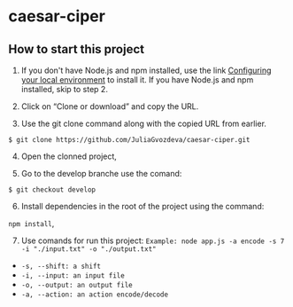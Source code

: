 # caesar-ciper

## How to start this project

1. If you don't have Node.js and npm installed, use the link [Configuring your local environment](https://docs.npmjs.com/getting-started/configuring-your-local-environment) to install it. If you have Node.js and npm installed, skip to step 2.

2. Click on “Clone or download” and copy the URL.

3. Use the git clone command along with the copied URL from earlier.

`$ git clone https://github.com/JuliaGvozdeva/caesar-ciper.git`

4. Open the clonned project,

5. Go to the develop branche use the comand:

`$ git checkout develop`

6. Install dependencies in the root of the project using the command:

`npm install`,

7. Use comands for run this project:
`Example: node app.js -a encode -s 7 -i "./input.txt" -o "./output.txt"`
 - `-s, --shift: a shift `
 - `-i, --input: an input file`
 -  `-o, --output: an output file`
 - `-a, --action: an action encode/decode`
